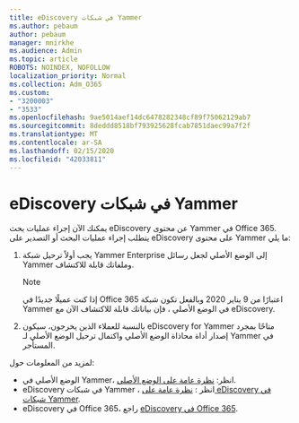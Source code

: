 ```yaml
---
title: eDiscovery في شبكات Yammer
ms.author: pebaum
author: pebaum
manager: mnirkhe
ms.audience: Admin
ms.topic: article
ROBOTS: NOINDEX, NOFOLLOW
localization_priority: Normal
ms.collection: Adm_O365
ms.custom:
- "3200003"
- "3533"
ms.openlocfilehash: 9ae5014aef14dc6478282348cf89f75062129ab7
ms.sourcegitcommit: 8deddd8518bf793925628fcab7851daec99a7f2f
ms.translationtype: MT
ms.contentlocale: ar-SA
ms.lasthandoff: 02/15/2020
ms.locfileid: "42033811"
---
```

# <a name="ediscovery-in-yammer-networks"></a>eDiscovery في شبكات Yammer

يمكنك الآن إجراء عمليات بحث eDiscovery عن محتوى Yammer في Office 365.  يتطلب إجراء عمليات البحث أو التصدير على eDiscovery على محتوى Yammer ما يلي:

1. يجب أولاً ترحيل شبكة Yammer Enterprise إلى الوضع الأصلي لجعل رسائل Yammer وملفاتك قابلة للاكتشاف.

   > [!NOTE] 
   >إذا كنت عميلًا جديدًا في Office 365 اعتبارًا من 9 يناير 2020 وبالفعل تكون شبكة Yammer في الوضع الأصلي ، فإن بياناتك قابلة للاكتشاف الآن مع eDiscovery.

2. بالنسبة للعملاء الذين يخرجون، سيكون eDiscovery for Yammer متاحًا بمجرد إصدار أداة محاذاة الوضع الأصلي واكتمال ترحيل الوضع الأصلي لـ Yammer في المستأجر.

لمزيد من المعلومات حول:

- الوضع الأصلي في Yammer، انظر: [نظرة عامة على الوضع الأصلي](https://docs.microsoft.com/yammer/configure-your-yammer-network/overview-native-mode).
- eDiscovery في شبكات Yammer ، انظر : [نظرة عامة على eDiscovery في شبكات Yammer](https://docs.microsoft.com/en-us/yammer/manage-security-and-compliance/overview-of-ediscovery).
- eDiscovery في Office 365، راجع [eDiscovery في Office 365](https://docs.microsoft.com/en-us/microsoft-365/compliance/ediscovery).
